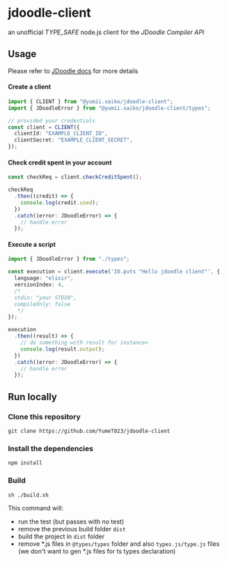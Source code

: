 # jdoodle-client

an unofficial _TYPE_SAFE_ node.js client for the _JDoodle Compiler API_

## Usage

Please refer to [JDoodle docs](https://docs.jdoodle.com/integrating-compiler-ide-to-your-application/compiler-api) for more details

#### Create a client

```typescript
import { CLIENT } from "@yumii.saiko/jdoodle-client";
import { JDoodleError } from "@yumii.saiko/jdoodle-client/types";

// provided your credentials
const client = CLIENT({
  clientId: "EXAMPLE_CLIENT_ID",
  clientSecret: "EXAMPLE_CLIENT_SECRET",
});
```

#### Check credit spent in your account

```typescript
const checkReq = client.checkCreditSpent();

checkReq
  .then((credit) => {
    console.log(credit.used);
  })
  .catch((error: JDoodleError) => {
    // handle error
  });
```

#### Execute a script

```typescript
import { JDoodleError } from "./types";

const execution = client.execute('IO.puts "Hello jdoodle client"', {
  language: "elixir",
  versionIndex: 4,
  /*
  stdin: "your STDIN",
  compileOnly: false 
   */
});

execution
  .then((result) => {
    // do something with result for instance>
    console.log(result.output);
  })
  .catch((error: JDoodleError) => {
    // handle error
  });
```

## Run locally

### Clone this repository

```shell
git clone https://github.com/YumeT023/jdoodle-client
```

### Install the dependencies

```shell
npm install
```

### Build

```shell
sh ./build.sh
```

This command will:
- run the test (but passes with no test)
- remove the previous build folder `dist`
- build the project in `dist` folder
- remove *.js files in `@types/types` folder and also `types.js/type.js` files (we don't want to gen *.js files for ts types declaration)

